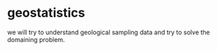 # geostatistics
we will try to understand geological sampling data and try to solve the domaining problem.
